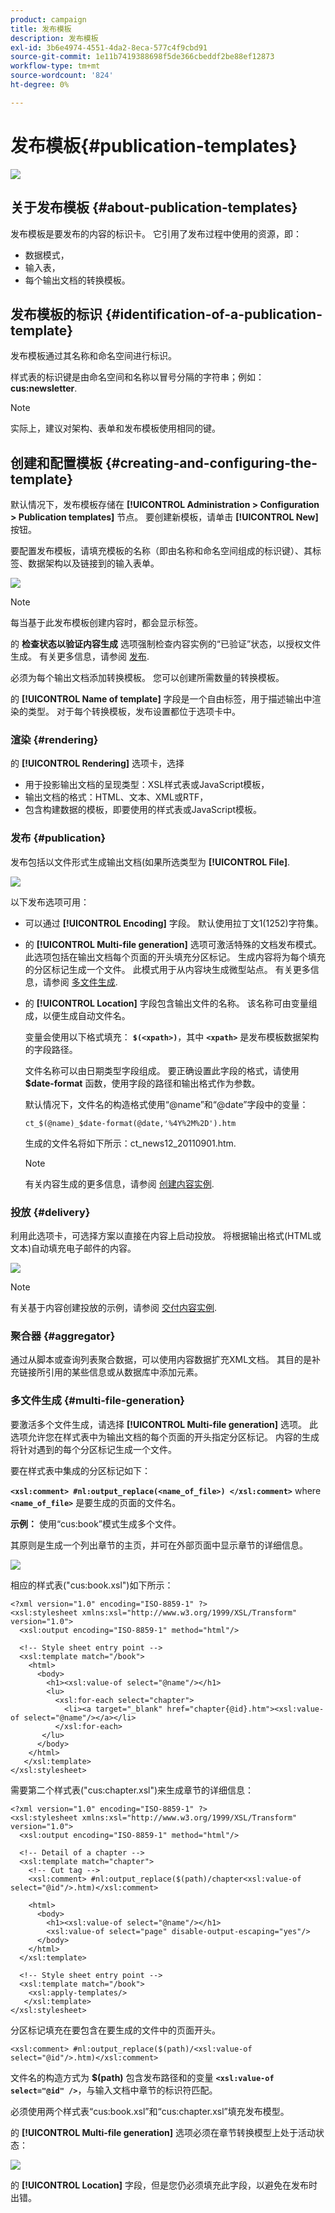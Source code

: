 ```yaml
---
product: campaign
title: 发布模板
description: 发布模板
exl-id: 3b6e4974-4551-4da2-8eca-577c4f9cbd91
source-git-commit: 1e11b7419388698f5de366cbeddf2be88ef12873
workflow-type: tm+mt
source-wordcount: '824'
ht-degree: 0%

---
```


# 发布模板{#publication-templates}

![](../../assets/common.svg)

## 关于发布模板 {#about-publication-templates}

发布模板是要发布的内容的标识卡。 它引用了发布过程中使用的资源，即：

* 数据模式，
* 输入表，
* 每个输出文档的转换模板。

## 发布模板的标识 {#identification-of-a-publication-template}

发布模板通过其名称和命名空间进行标识。

样式表的标识键是由命名空间和名称以冒号分隔的字符串；例如： **cus:newsletter**.

>[!NOTE]
>
>实际上，建议对架构、表单和发布模板使用相同的键。

## 创建和配置模板 {#creating-and-configuring-the-template}

默认情况下，发布模板存储在 **[!UICONTROL Administration > Configuration > Publication templates]** 节点。 要创建新模板，请单击 **[!UICONTROL New]** 按钮。

要配置发布模板，请填充模板的名称（即由名称和命名空间组成的标识键）、其标签、数据架构以及链接到的输入表单。

![](assets/d_ncs_content_model.png)

>[!NOTE]
>
>每当基于此发布模板创建内容时，都会显示标签。

的 **检查状态以验证内容生成** 选项强制检查内容实例的“已验证”状态，以授权文件生成。 有关更多信息，请参阅 [发布](#publication).

必须为每个输出文档添加转换模板。 您可以创建所需数量的转换模板。

的 **[!UICONTROL Name of template]** 字段是一个自由标签，用于描述输出中渲染的类型。 对于每个转换模板，发布设置都位于选项卡中。

### 渲染 {#rendering}

的 **[!UICONTROL Rendering]** 选项卡，选择

* 用于投影输出文档的呈现类型：XSL样式表或JavaScript模板，
* 输出文档的格式：HTML、文本、XML或RTF，
* 包含构建数据的模板，即要使用的样式表或JavaScript模板。

### 发布 {#publication}

发布包括以文件形式生成输出文档(如果所选类型为 **[!UICONTROL File]**.

![](assets/d_ncs_content_model2.png)

以下发布选项可用：

* 可以通过 **[!UICONTROL Encoding]** 字段。 默认使用拉丁文1(1252)字符集。
* 的 **[!UICONTROL Multi-file generation]** 选项可激活特殊的文档发布模式。 此选项包括在输出文档每个页面的开头填充分区标记。 生成内容将为每个填充的分区标记生成一个文件。 此模式用于从内容块生成微型站点。 有关更多信息，请参阅 [多文件生成](#multi-file-generation).
* 的 **[!UICONTROL Location]** 字段包含输出文件的名称。 该名称可由变量组成，以便生成自动文件名。

   变量会使用以下格式填充： **`$(<xpath>)`**，其中 **`<xpath>`** 是发布模板数据架构的字段路径。

   文件名称可以由日期类型字段组成。 要正确设置此字段的格式，请使用 **$date-format** 函数，使用字段的路径和输出格式作为参数。

   默认情况下，文件名的构造格式使用“@name”和“@date”字段中的变量：

   ```
   ct_$(@name)_$date-format(@date,'%4Y%2M%2D').htm
   ```

   生成的文件名将如下所示：ct_news12_20110901.htm.

   >[!NOTE]
   >
   >有关内容生成的更多信息，请参阅 [创建内容实例](using-a-content-template.md#creating-a-content-instance).

### 投放 {#delivery}

利用此选项卡，可选择方案以直接在内容上启动投放。 将根据输出格式(HTML或文本)自动填充电子邮件的内容。

![](assets/d_ncs_content_model3.png)

>[!NOTE]
>
>有关基于内容创建投放的示例，请参阅 [交付内容实例](using-a-content-template.md#delivering-a-content-instance).

### 聚合器 {#aggregator}

通过从脚本或查询列表聚合数据，可以使用内容数据扩充XML文档。 其目的是补充链接所引用的某些信息或从数据库中添加元素。

### 多文件生成 {#multi-file-generation}

要激活多个文件生成，请选择 **[!UICONTROL Multi-file generation]** 选项。 此选项允许您在样式表中为输出文档的每个页面的开头指定分区标记。 内容的生成将针对遇到的每个分区标记生成一个文件。

要在样式表中集成的分区标记如下：

**`<xsl:comment> #nl:output_replace(<name_of_file>) </xsl:comment>`** where **`<name_of_file>`** 是要生成的页面的文件名。

**示例：** 使用“cus:book”模式生成多个文件。

其原则是生成一个列出章节的主页，并可在外部页面中显示章节的详细信息。

![](assets/d_ncs_content_chunk.png)

相应的样式表(&quot;cus:book.xsl&quot;)如下所示：

```
<?xml version="1.0" encoding="ISO-8859-1" ?>
<xsl:stylesheet xmlns:xsl="http://www.w3.org/1999/XSL/Transform" version="1.0">
  <xsl:output encoding="ISO-8859-1" method="html"/>

  <!-- Style sheet entry point -->
  <xsl:template match="/book">
    <html>
      <body>
        <h1><xsl:value-of select="@name"/></h1>
        <lu>
          <xsl:for-each select="chapter">
            <li><a target="_blank" href="chapter{@id}.htm"><xsl:value-of select="@name"/></a></li>  
          </xsl:for-each>
       </lu>
      </body>
    </html>
   </xsl:template>
</xsl:stylesheet>
```

需要第二个样式表(&quot;cus:chapter.xsl&quot;)来生成章节的详细信息：

```
<?xml version="1.0" encoding="ISO-8859-1" ?>
<xsl:stylesheet xmlns:xsl="http://www.w3.org/1999/XSL/Transform" version="1.0">
  <xsl:output encoding="ISO-8859-1" method="html"/>

  <!-- Detail of a chapter -->
  <xsl:template match="chapter">
    <!-- Cut tag -->   
    <xsl:comment> #nl:output_replace($(path)/chapter<xsl:value-of select="@id"/>.htm)</xsl:comment>
    
    <html>
      <body>
        <h1><xsl:value-of select="@name"/></h1>
        <xsl:value-of select="page" disable-output-escaping="yes"/>
      </body>
    </html>
  </xsl:template>

  <!-- Style sheet entry point -->
  <xsl:template match="/book">
    <xsl:apply-templates/>
   </xsl:template>
</xsl:stylesheet>
```

分区标记填充在要包含在要生成的文件中的页面开头。

```
<xsl:comment> #nl:output_replace($(path)/<xsl:value-of select="@id"/>.htm)</xsl:comment>
```

文件名的构造方式为 **$(path)** 包含发布路径和的变量 **`<xsl:value-of select="@id" />`**，与输入文档中章节的标识符匹配。

必须使用两个样式表“cus:book.xsl”和“cus:chapter.xsl”填充发布模型。

的 **[!UICONTROL Multi-file generation]** 选项必须在章节转换模型上处于活动状态：

![](assets/d_ncs_content_chunk2.png)

的 **[!UICONTROL Location]** 字段，但是您仍必须填充此字段，以避免在发布时出错。

